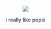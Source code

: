


<p align="center"> <img src="https://files.catbox.moe/lgu3ks.gif">

<p align="center"> i really like pepsi
